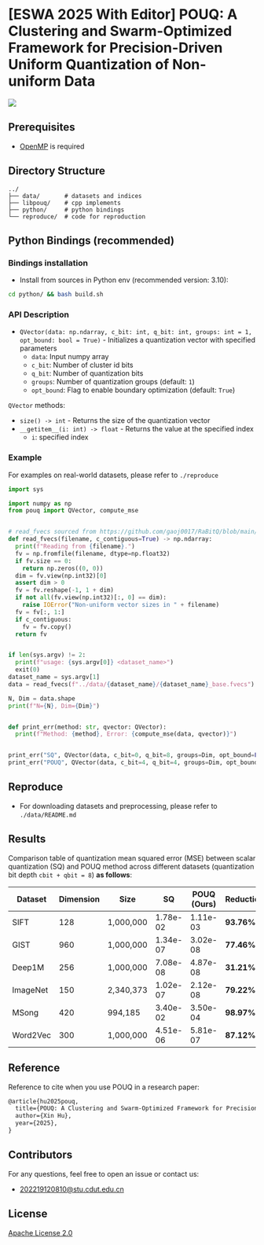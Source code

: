 # [ESWA 2025 With Editor] POUQ: A Clustering and Swarm-Optimized Framework for Precision-Driven Uniform Quantization of Non-uniform Data

![](GraphicalAbstract.svg)

## Prerequisites

- [OpenMP](https://www.openmp.org/) is required

## Directory Structure

```
../
├── data/       # datasets and indices
├── libpouq/    # cpp implements
├── python/     # python bindings
└── reproduce/  # code for reproduction
```

## Python Bindings (recommended)

### Bindings installation

- Install from sources in Python env (recommended version: 3.10):

```bash
cd python/ && bash build.sh
```

### API Description

- `QVector(data: np.ndarray, c_bit: int, q_bit: int, groups: int = 1, opt_bound: bool = True)` -
  Initializes a quantization vector with specified parameters
  - `data`: Input numpy array
  - `c_bit`: Number of cluster id bits
  - `q_bit`: Number of quantization bits
  - `groups`: Number of quantization groups (default: `1`)
  - `opt_bound`: Flag to enable boundary optimization (default: `True`)

`QVector` methods:

- `size() -> int` - Returns the size of the quantization vector
- `__getitem__(i: int) -> float` - Returns the value at the specified index
  - `i`: specified index

### Example

For examples on real-world datasets, please refer to `./reproduce`

```python
import sys

import numpy as np
from pouq import QVector, compute_mse


# read_fvecs sourced from https://github.com/gaoj0017/RaBitQ/blob/main/data/utils/io.py
def read_fvecs(filename, c_contiguous=True) -> np.ndarray:
  print(f"Reading from {filename}.")
  fv = np.fromfile(filename, dtype=np.float32)
  if fv.size == 0:
    return np.zeros((0, 0))
  dim = fv.view(np.int32)[0]
  assert dim > 0
  fv = fv.reshape(-1, 1 + dim)
  if not all(fv.view(np.int32)[:, 0] == dim):
    raise IOError("Non-uniform vector sizes in " + filename)
  fv = fv[:, 1:]
  if c_contiguous:
    fv = fv.copy()
  return fv


if len(sys.argv) != 2:
  print(f"usage: {sys.argv[0]} <dataset_name>")
  exit(0)
dataset_name = sys.argv[1]
data = read_fvecs(f"../data/{dataset_name}/{dataset_name}_base.fvecs")

N, Dim = data.shape
print(f"N={N}, Dim={Dim}")


def print_err(method: str, qvector: QVector):
  print(f"Method: {method}, Error: {compute_mse(data, qvector)}")


print_err("SQ", QVector(data, c_bit=0, q_bit=8, groups=Dim, opt_bound=False))
print_err("POUQ", QVector(data, c_bit=4, q_bit=4, groups=Dim, opt_bound=True))
```

## Reproduce

- For downloading datasets and preprocessing, please refer to `./data/README.md`

## Results

Comparison table of quantization mean squared error (MSE) between scalar quantization (SQ) and POUQ method across different datasets (quantization bit depth `cbit + qbit = 8`) **as follows**:

| Dataset  | Dimension | Size      | SQ       | POUQ (Ours) | Reduction  |
| -------- | --------- | --------- | -------- | ----------- | ---------- |
| SIFT     | 128       | 1,000,000 | 1.78e-02 | 1.11e-03    | **93.76%** |
| GIST     | 960       | 1,000,000 | 1.34e-07 | 3.02e-08    | **77.46%** |
| Deep1M   | 256       | 1,000,000 | 7.08e-08 | 4.87e-08    | **31.21%** |
| ImageNet | 150       | 2,340,373 | 1.02e-07 | 2.12e-08    | **79.22%** |
| MSong    | 420       | 994,185   | 3.40e-02 | 3.50e-04    | **98.97%** |
| Word2Vec | 300       | 1,000,000 | 4.51e-06 | 5.81e-07    | **87.12%** |

## Reference

Reference to cite when you use POUQ in a research paper:

```latex
@article{hu2025pouq,
  title={POUQ: A Clustering and Swarm-Optimized Framework for Precision-Driven Uniform Quantization of Non-uniform Data},
  author={Xin Hu},
  year={2025},
}
```

## Contributors

For any questions, feel free to open an issue or contact us:

- 202219120810@stu.cdut.edu.cn

## License

[Apache License 2.0](./LICENSE)
